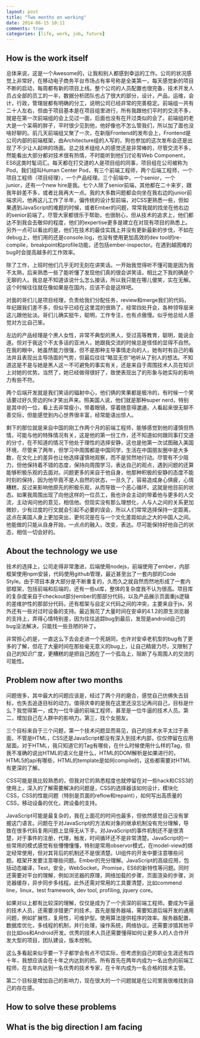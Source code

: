 ```yaml
---
layout: post
title: "Two months on working"
date: 2014-06-15 10:11
comments: true
categories: [life, work, job, future]
---
```

## How is the work itself

总体来说，这是一个Awesome的，让我和别人都感到幸运的工作。公司的状况感觉上非常好，在移动电子商务平台市场占有率号称是全美第一，每天感觉新的项目不断的启动，每周都有新的项目上线。整个公司的人员配置也很完备，技术开发人员占全部的员工的一半，数据分析团队也占了很大的部分，设计，产品，运维，会计，行政，管理层都有明确的分工，说明公司已经非常的完善稳定。前端组一共有二十人左右，但由于项目基本是在项目组里进行，所有我跟他们平时的交流不多，就是在第一次前端组的会上见过一面，后面也没有在开过类似的会了。前端组的老大是一个呆萌的胖子，平时很少见到他，他好像也不怎么管我们，所以加了面也没啥好聊的。前几天前端组又聚了一次，在新版Frontend的发布会上，Frontend是公司内部的前端框架，由Architecture组的人写的，狗也参加的这次发布会还是出现了不少让人起哄的场面。总之技术组给人的感觉还是非常棒的，尽管交流不多，然能看出大部分都对技术很有热情，不时能听到他们讨论有Web Component，ES6这类时髦词汇。每天都在打交道的人是项目组的同事，项目组在公司被称为Pod，我们组叫Human Center Pod，有三个前端工程师，两个后端工程师，一个项目工程师（项目经理），一个产品经理。三个前端中，一个senior，一个junior，还有一个new hire是我。七个人除了senior前端，其他都在二十来岁，跟我年龄差不多，或者比我再大一点。我的大多数问题都会向坐在我右边的junior前端求问，他再这儿工作了半年，偏传统的设计型前端，对CSS更熟悉一些，但如果遇到JavaScript的难题的时候，或者Ember的问题，常常我就的找坐在他右边的senior前端了。尽管大家都很乐于帮助，也很耐心，但从技术的追求上，他们都达不到我会去敬仰的程度，他们的expertise更多是建立在对现有项目的熟悉上。另外一点可以看出的是，他们在技术的最佳实践上并没有更新最新的步伐，不如在debug上，他们用的还是console.log，也没有使用更加高效的dev tool的re-compile，breakpoint和profile功能，还包括ember-inspector。在遇到越困难的bug时会提高越多的工作效率。

除了工作，上班时他们几乎无时无刻在讲笑话。一开始我觉得听不懂可能是因为我不太熟，后来熟悉一些了能听懂了发现他们真的很会讲笑话，相比之下我的确是个无聊的人。我总是不知道该说什么怎么接话，所以我只能在哪儿傻笑，实在无解。这个时候往往就在像如果是在国内，应该不会是这样吧。

对面的哥们儿是项目经理，负责给我们分配任务，review和merge我们的代码，年纪跟我们差不多，但似乎已经在这里混的很熟了，经常四处开会，各种领导层来这儿跟他扯淡。哥们儿确实挺牛，聪明，工作专注，也有点傲慢。似乎他总给人感觉对方比自己笨。

左边的产品经理是个黑人女性，非常不典型的黑人，受过高等教育，聪明，能说会道。但对于我这个不太多话的亚洲人，她跟我交流的时候总是怪怪的显得不自然。在我的眼中，她虽然能力很强，但不是那种主导事情走向的人，她有时有自己的看法并且表现出主导场面的气势，但最后往往“略显无奈”地听从了别人的想法。不知道这是不是与她是黑人这一不可避免的事实有关，还是来自于周围技术人员在知识上对她的优势。当然了，她已经做得很好了，致使表现出了的形象与她实际的影响力有些不符。

两个后端开发就是我们笑话的辐射中心，他们俩的笑果都是极冷的，有时候一个笑话要过好久旁边的fe才笑出声来。照美国人说，他们就是那种super nerd，特别是其中的一位，看上去非常瘦小，带着眼镜，穿着随意得邋遢，人看起来很无聊不善交际，但能感觉到内心世界很丰富，经常能语出惊人。

剩下的那位就是来自中国的刚工作两个月的前端工程师，能够感觉到他的谨慎但热情，可能与他的特殊情况有关，这是他的第一份工作，还不知道如何跟同事打交道的分寸，在不知道的情况下他处于理性的选择安静，这也是他第一次试图融入美国环境，尽管来了两年，但学习中周围都是中国同学，生活在中国朋友圈中是大多数，在文化上的差异也让他选择谨慎地观察，而不是贸然地行动。尽管有不少阻力，但他保持着不错的态度，保持向周围学习，表达自己的观点，遇到问题的还算能够积极乐观的去面对。问题更多的来自于他自身，他那种积极的安静的态度不能时刻的保持，因为他毕竟不是人自然的状态，一旦久了，容易造成身心俱疲，心情糟糕，反过来影响他原先的积极乐观，从而导致一个恶心循环。这就是他目前的状态。如果我周围出现了向他这样的一位员工，我也许会主动的带着他与更多的人交流，主动询问他的意见，相信他。但现实没有那么理想化，人与人之间的关系更加微妙，少有过度的行文就会引起不必要的误会，所以人们常常选择保持一定距离，这点在美国人身上更加突出，更何况是在与一个文化差距如此之大的中国人之间。他能做的只能从自身开始，一点点的融入，改变，表达。尽可能保持好他自己的状态，相信一切会好的。

## About the technology we use

技术的选择上，公司走得非常激进，后端使用nodejs，前端使用了ember，内部框架使用npm安装，代码使用github管理，最近甚至出了一套内部的Code Style。由于项目本身大部分是不断重复的，久而久之就自然而然地形成了一套内部框架，包括前端和后端的，还有一些ui库，整体的复杂度我不认为很高。项目库的复杂度来自于checkout部分ember的那部分代码，以及产品展示页面重js逻辑的差维护性的那部分代码，还有框架与自定义代码之间的冲突，主要来自于js，另外还有一些对过时设备的支持。最近我花了大量时间在安卓的4.1.2的原生浏览器的支持上，弄得心情特别差，因为往往追踪bug到最后，发现是android自己的bug没法解决，只能找一些丑陋的补丁。

非常担心的是，一直这么下去会走进一个死胡同，也许对安卓老机型的bug有了更多的了解，但花了大量时间在那些毫无意义的bug上，让自己精疲力尽，又限制了自己的知识广度，更糟糕的是把自己困在了一个孤岛上，阻断了与周围人的交流的可能性。

## Problem now after two months

问题很多，其中最大的问题应该是，经过了两个月的磨合，感觉自己仿佛失去目标，也失去追逐目标的动力。值得庆幸的是我在这里还没忘记再问自己，目标是什么？我觉得第一，成为一位牛逼的前端工程师，甚至是一位牛逼的技术人员。第二，增加自己在人群中的影响力。第三，找个女朋友。

三个目标来自于三个问题，第一个技术问题显而易见，自己的技术水平太过于表面，不管是HTML，CSS还是JavaScript都没有深入到技术内部，仅仅停留在应用层面。对于HTML，我只知道它的Tag有哪些，在什么时候使用什么样的Tag，但我不准确的说出HTML的语义化是什么，HTML的DOM解析是如果进行的，HTML5的api有哪些，HTML的template是如何compile的，这些都需要对HTML有更深的了解。

CSS可能是我比较熟悉的，但我对它的熟悉程度也就停留在对一些hack和CSS3的使用上，深入的了解需要解决的问题是，CSS的选择器该如何设计，模块化CSS，CSS的性能问题（特别是页面的reflow和repaint），如何写出高质量的CSS，移动设备的优化，跨设备的支持。

JavaScript可能是最复杂的，我在上面花的时间也最多，但依然感觉自己没有掌握这门语言。问题在于对JavaScript的方法和对象的继承机制没有充分理解，导致在很多代码复用问题上显得无从下手。对JavaScript的事件机制还不是很清楚，对于事件的注册，代理，触发，时间循环还不是非常清楚。JavaScript的一些常用的模式感觉有些懵懵懂懂，特别是常用observor模式，在model-view的绑定经常使用，但对其背后的机制还不是很清楚。UI组件的开发中要注意哪些问题。框架开发要注意哪些问题。Ember的充分理解。JavaScript的高级应用，包括动态编译，Test，安全，WebSocket，Promise，ES6的新特性等问题。同时还需要对平台的理解，例如浏览器的原理，网络加载的步骤，页面渲染的步骤，浏览器缓存，异步同步多线程。此外还需对常用的工具要清楚，比如commend line，linux，test framework, dev tool, profiling, jquery core。

如果对以上都有比较深的理解，仅仅是成为了一个资深的前端工程师。要成为牛逼的技术人员，还需要涉猎更广的技术，首先是服务器端，需要知道后端开发的通用问题，例如扩展性，复用性，可维护型。使用算法提供程序的效率。服务器配置，数据库优化，多线程的机制，并行处理，操作系统，网络协议。还需要涉猎其他平台比如ios和Android开发。优秀的技术人员还需要懂得如何让更多人的人合作开发大型的项目，团队建设，版本控制。

这么多看起来似乎要一下子都学会有点不切实际，但考虑到自己的职业生涯还有四十年，我想应该会在十年之内达到的把。所有首先在两年内成为一名出色的前端工程师，在五年内达到一名优秀的技术专家，在十年内成为一名合格的技术主管。

第二个目标是增加自己的影响力，现在很大的一个问题就是在公司里我很难找到自己的存在感。


## How to solve these problems

## What is the big direction I am facing